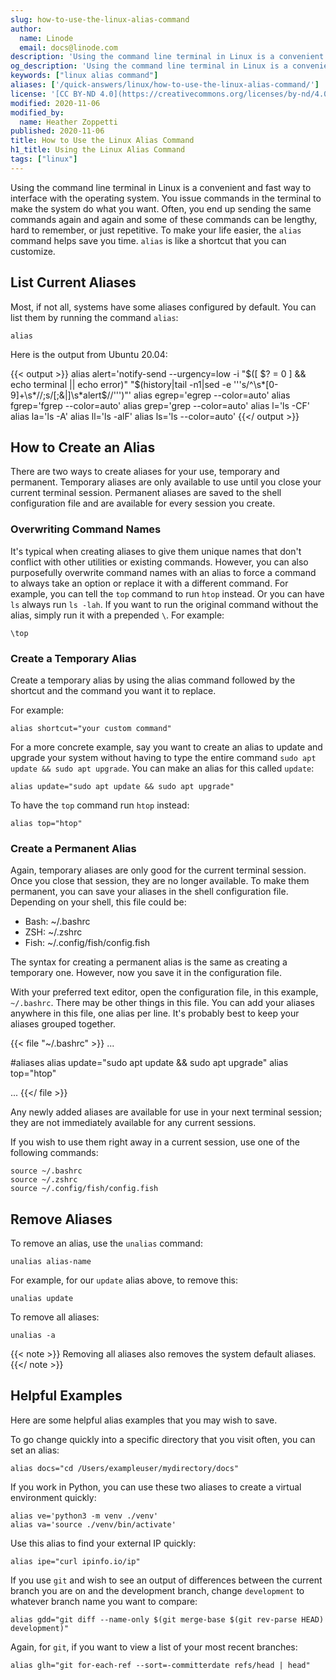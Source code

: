 ```yaml
---
slug: how-to-use-the-linux-alias-command
author:
  name: Linode
  email: docs@linode.com
description: 'Using the command line terminal in Linux is a convenient and fast way to interface with the operating system. To make your life easier, the alias command helps save you time. alias is like a shortcut that you can customize.'
og_description: 'Using the command line terminal in Linux is a convenient and fast way to interface with the operating system. To make your life easier, the alias command helps save you time. alias is like a shortcut that you can customize.'
keywords: ["linux alias command"]
aliases: ['/quick-answers/linux/how-to-use-the-linux-alias-command/']
license: '[CC BY-ND 4.0](https://creativecommons.org/licenses/by-nd/4.0)'
modified: 2020-11-06
modified_by:
  name: Heather Zoppetti
published: 2020-11-06
title: How to Use the Linux Alias Command
h1_title: Using the Linux Alias Command
tags: ["linux"]
---
```


Using the command line terminal in Linux is a convenient and fast way to interface with the operating system. You issue commands in the terminal to make the system do what you want. Often, you end up sending the same commands again and again and some of these commands can be lengthy, hard to remember, or just repetitive. To make your life easier, the `alias` command helps save you time. `alias` is like a shortcut that you can customize.

## List Current Aliases

Most, if not all, systems have some aliases configured by default. You can list them by running the command `alias`:

    alias

Here is the output from Ubuntu 20.04:

{{< output >}}
alias alert='notify-send --urgency=low -i "$([ $? = 0 ] && echo terminal || echo error)" "$(history|tail -n1|sed -e '\''s/^\s*[0-9]\+\s*//;s/[;&|]\s*alert$//'\'')"'
alias egrep='egrep --color=auto'
alias fgrep='fgrep --color=auto'
alias grep='grep --color=auto'
alias l='ls -CF'
alias la='ls -A'
alias ll='ls -alF'
alias ls='ls --color=auto'
{{</ output >}}

## How to Create an Alias

There are two ways to create aliases for your use, temporary and permanent. Temporary aliases are only available to use until you close your current terminal session. Permanent aliases are saved to the shell configuration file and are available for every session you create.

### Overwriting Command Names

It's typical when creating aliases to give them unique names that don't conflict with other utilities or existing commands. However, you can also purposefully overwrite command names with an alias to force a command to always take an option or replace it with a different command. For example, you can tell the `top` command to run `htop` instead. Or you can have `ls` always run `ls -lah`. If you want to run the original command without the alias, simply run it with a prepended `\`. For example:

    \top

### Create a Temporary Alias

Create a temporary alias by using the alias command followed by the shortcut and the command you want it to replace.

For example:

    alias shortcut="your custom command"

For a more concrete example, say you want to create an alias to update and upgrade your system without having to type the entire command `sudo apt update && sudo apt upgrade`. You can make an alias for this called `update`:

    alias update="sudo apt update && sudo apt upgrade"

To have the `top` command run `htop` instead:

    alias top="htop"

### Create a Permanent Alias

Again, temporary aliases are only good for the current terminal session. Once you close that session, they are no longer available. To make them permanent, you can save your aliases in the shell configuration file. Depending on your shell, this file could be:

- Bash: ~/.bashrc
- ZSH: ~/.zshrc
- Fish: ~/.config/fish/config.fish

The syntax for creating a permanent alias is the same as creating a temporary one. However, now you save it in the configuration file.

With your preferred text editor, open the configuration file, in this example, `~/.bashrc`. There may be other things in this file. You can add your aliases anywhere in this file, one alias per line. It's probably best to keep your aliases grouped together.

{{< file "~/.bashrc" >}}
...

#aliases
alias update="sudo apt update && sudo apt upgrade"
alias top="htop"

...
{{</ file >}}

Any newly added aliases are available for use in your next terminal session; they are not immediately available for any current sessions.

If you wish to use them right away in a current session, use one of the following commands:

    source ~/.bashrc
    source ~/.zshrc
    source ~/.config/fish/config.fish

## Remove Aliases

To remove an alias, use the `unalias` command:

    unalias alias-name

For example, for our `update` alias above, to remove this:

    unalias update

To remove all aliases:

    unalias -a

{{< note >}}
Removing all aliases also removes the system default aliases.
{{</ note >}}

## Helpful Examples

Here are some helpful alias examples that you may wish to save.

To go change quickly into a specific directory that you visit often, you can set an alias:

    alias docs="cd /Users/exampleuser/mydirectory/docs"

If you work in Python, you can use these two aliases to create a virtual environment quickly:

    alias ve='python3 -m venv ./venv'
    alias va='source ./venv/bin/activate'

Use this alias to find your external IP quickly:

    alias ipe="curl ipinfo.io/ip"

If you use `git` and wish to see an output of differences between the current branch you are on and the development branch, change `development` to whatever branch name you want to compare:

    alias gdd="git diff --name-only $(git merge-base $(git rev-parse HEAD) development)"

Again, for `git`, if you want to view a list of your most recent branches:

    alias glh="git for-each-ref --sort=-committerdate refs/head | head"
